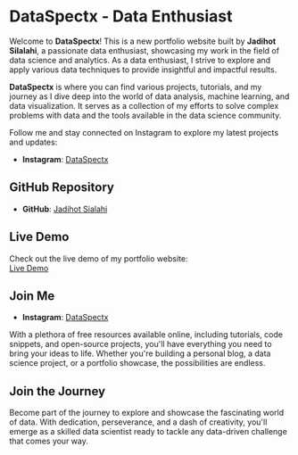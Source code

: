 # DataSpectx - Data Enthusiast 

Welcome to **DataSpectx**! This is a new portfolio website built by **Jadihot Silalahi**, a passionate data enthusiast, showcasing my work in the field of data science and analytics. As a data enthusiast, I strive to explore and apply various data techniques to provide insightful and impactful results.

**DataSpectx** is where you can find various projects, tutorials, and my journey as I dive deep into the world of data analysis, machine learning, and data visualization. It serves as a collection of my efforts to solve complex problems with data and the tools available in the data science community.

Follow me and stay connected on Instagram to explore my latest projects and updates:

- **Instagram**: [DataSpectx](https://www.instagram.com/dataspectx)

## GitHub Repository

- **GitHub**: [Jadihot Sialahi](https://github.com/jadihotsilalahi)

## Live Demo

Check out the live demo of my portfolio website:  
[Live Demo](https://jadihotsilalahi.github.io/dataspectx)

## Join Me

- **Instagram**: [DataSpectx](https://www.instagram.com/dataspectx)

With a plethora of free resources available online, including tutorials, code snippets, and open-source projects, you'll have everything you need to bring your ideas to life. Whether you're building a personal blog, a data science project, or a portfolio showcase, the possibilities are endless.

## Join the Journey

Become part of the journey to explore and showcase the fascinating world of data. With dedication, perseverance, and a dash of creativity, you'll emerge as a skilled data scientist ready to tackle any data-driven challenge that comes your way.
